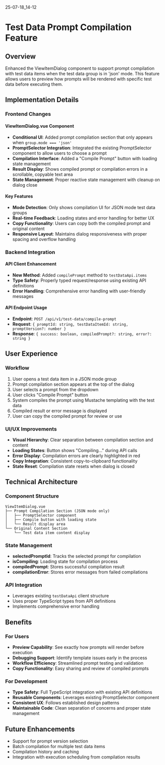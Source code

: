 25-07-18_14-12

# Test Data Prompt Compilation Feature

## Overview
Enhanced the ViewItemDialog component to support prompt compilation with test data items when the test data group is in 'json' mode. This feature allows users to preview how prompts will be rendered with specific test data before executing them.

## Implementation Details

### Frontend Changes

#### ViewItemDialog.vue Component
- **Conditional UI**: Added prompt compilation section that only appears when `group.mode === 'json'`
- **PromptSelector Integration**: Integrated the existing PromptSelector component to allow users to choose a prompt
- **Compilation Interface**: Added a "Compile Prompt" button with loading state management
- **Result Display**: Shows compiled prompt or compilation errors in a scrollable, copyable text area
- **State Management**: Proper reactive state management with cleanup on dialog close

#### Key Features
- **Mode Detection**: Only shows compilation UI for JSON mode test data groups
- **Real-time Feedback**: Loading states and error handling for better UX
- **Copy Functionality**: Users can copy both the compiled prompt and original content
- **Responsive Layout**: Maintains dialog responsiveness with proper spacing and overflow handling

### Backend Integration

#### API Client Enhancement
- **New Method**: Added `compilePrompt` method to `testDataApi.items`
- **Type Safety**: Properly typed request/response using existing API definitions
- **Error Handling**: Comprehensive error handling with user-friendly messages

#### API Endpoint Usage
- **Endpoint**: `POST /api/v1/test-data/compile-prompt`
- **Request**: `{ promptId: string, testDataItemId: string, promptVersion?: number }`
- **Response**: `{ success: boolean, compiledPrompt?: string, error?: string }`

## User Experience

### Workflow
1. User opens a test data item in a JSON mode group
2. Prompt compilation section appears at the top of the dialog
3. User selects a prompt from the dropdown
4. User clicks "Compile Prompt" button
5. System compiles the prompt using Mustache templating with the test data
6. Compiled result or error message is displayed
7. User can copy the compiled prompt for review or use

### UI/UX Improvements
- **Visual Hierarchy**: Clear separation between compilation section and content
- **Loading States**: Button shows "Compiling..." during API calls
- **Error Display**: Compilation errors are clearly highlighted in red
- **Copy Integration**: Consistent copy-to-clipboard functionality
- **State Reset**: Compilation state resets when dialog is closed

## Technical Architecture

### Component Structure
```
ViewItemDialog.vue
├── Prompt Compilation Section (JSON mode only)
│   ├── PromptSelector component
│   ├── Compile button with loading state
│   └── Result display area
└── Original Content Section
    └── Test data item content display
```

### State Management
- **selectedPromptId**: Tracks the selected prompt for compilation
- **isCompiling**: Loading state for compilation process
- **compiledPrompt**: Stores successful compilation result
- **compilationError**: Stores error messages from failed compilations

### API Integration
- Leverages existing `testDataApi` client structure
- Uses proper TypeScript types from API definitions
- Implements comprehensive error handling

## Benefits

### For Users
- **Preview Capability**: See exactly how prompts will render before execution
- **Debugging Support**: Identify template issues early in the process
- **Workflow Efficiency**: Streamlined prompt testing and validation
- **Copy Functionality**: Easy sharing and review of compiled prompts

### For Development
- **Type Safety**: Full TypeScript integration with existing API definitions
- **Reusable Components**: Leverages existing PromptSelector component
- **Consistent UX**: Follows established design patterns
- **Maintainable Code**: Clean separation of concerns and proper state management

## Future Enhancements
- Support for prompt version selection
- Batch compilation for multiple test data items
- Compilation history and caching
- Integration with execution scheduling from compilation results
